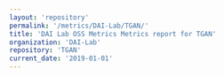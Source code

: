 ```yaml
---
layout: 'repository'
permalink: '/metrics/DAI-Lab/TGAN/'
title: 'DAI Lab OSS Metrics Metrics report for TGAN'
organization: 'DAI-Lab'
repository: 'TGAN'
current_date: '2019-01-01'
---
```

